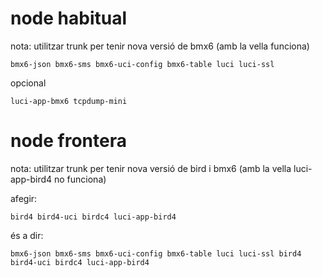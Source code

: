 # node habitual

nota: utilitzar trunk per tenir nova versió de bmx6 (amb la vella funciona)

    bmx6-json bmx6-sms bmx6-uci-config bmx6-table luci luci-ssl

opcional

    luci-app-bmx6 tcpdump-mini

# node frontera

nota: utilitzar trunk per tenir nova versió de bird i bmx6 (amb la vella luci-app-bird4 no funciona)

afegir:

    bird4 bird4-uci birdc4 luci-app-bird4

és a dir:

    bmx6-json bmx6-sms bmx6-uci-config bmx6-table luci luci-ssl bird4 bird4-uci birdc4 luci-app-bird4

